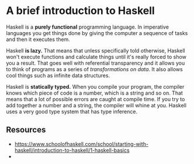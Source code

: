 # A brief introduction to Haskell

Haskell is a **purely functional** programming language. In imperative languages you get things done by giving the computer a sequence of tasks and then it executes them. 



Haskell **is lazy.** That means that unless specifically told otherwise, Haskell won't execute functions and calculate things until it's really forced to show you a result. That goes well with referential transparency and it allows you to think of programs as a series of *transformations on data*. It also allows cool things such as infinite data structures. 

Haskell is **statically typed.** When you compile your program, the compiler knows which piece of code is a number, which is a string and so on. That means that a lot of possible errors are caught at compile time. If you try to add together a number and a string, the compiler will whine at you. Haskell uses a very good type system that has type inference.













## Resources

- https://www.schoolofhaskell.com/school/starting-with-haskell/introduction-to-haskell/1-haskell-basics
- 